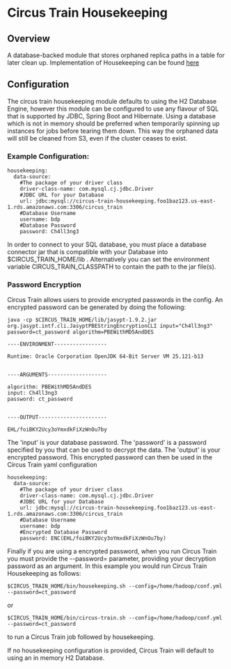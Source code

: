 # Circus Train Housekeeping

## Overview
A database-backed module that stores orphaned replica paths in a table for later clean up. Implementation of Housekeeping can be found [here](https://github.com/HotelsDotCom/housekeeping)

## Configuration
The circus train housekeeping module defaults to using the H2 Database Engine, however this module can be configured 
to use any flavour of SQL that is supported by JDBC, Spring Boot and Hibernate. Using a database which is not in memory
should be preferred when temporarily spinning up instances for jobs before tearing them down. This way the orphaned data 
will still be cleaned from S3, even if the cluster ceases to exist.

### Example Configuration:
    
    housekeeping:
      data-source: 
        #The package of your driver class 
        driver-class-name: com.mysql.cj.jdbc.Driver
        #JDBC URL for your Database
        url: jdbc:mysql://circus-train-housekeeping.foo1baz123.us-east-1.rds.amazonaws.com:3306/circus_train
        #Database Username
        username: bdp
        #Database Password
        password: Ch4ll3ng3

In order to connect to your SQL database, you must place a database connector jar that is compatible with your Database 
into $CIRCUS_TRAIN_HOME/lib . Alternatively you can set the environment variable CIRCUS_TRAIN_CLASSPATH to contain the path to the jar file(s).

### Password Encryption
Circus Train allows users to provide encrypted passwords in the config. An encrypted password can be generated by doing
the following: 
 
    java -cp $CIRCUS_TRAIN_HOME/lib/jasypt-1.9.2.jar  org.jasypt.intf.cli.JasyptPBEStringEncryptionCLI input="Ch4ll3ng3" password=ct_password algorithm=PBEWithMD5AndDES
    
    ----ENVIRONMENT-----------------
    
    Runtime: Oracle Corporation OpenJDK 64-Bit Server VM 25.121-b13 
    
    
    ----ARGUMENTS-------------------
    
    algorithm: PBEWithMD5AndDES
    input: Ch4ll3ng3
    password: ct_password
    
    
    ----OUTPUT----------------------
    
    EHL/foiBKY2Ucy3oYmxdkFiXzWnOu7by

The 'input' is your database password. The 'password' is a password specified by you that can be used to decrypt the data.
The 'output' is your encrypted password. This encrypted password can then be used in the Circus Train yaml configuration

    housekeeping:
      data-source: 
        #The package of your driver class 
        driver-class-name: com.mysql.cj.jdbc.Driver
        #JDBC URL for your Database
        url: jdbc:mysql://circus-train-housekeeping.foo1baz123.us-east-1.rds.amazonaws.com:3306/circus_train
        #Database Username
        username: bdp
        #Encrypted Database Password
        password: ENC(EHL/foiBKY2Ucy3oYmxdkFiXzWnOu7by)
            
Finally if you are using a encrypted password, when you run Circus Train you must provide the --password= parameter, providing your decryption password as an argument.
In this example you would run Circus Train Housekeeping as follows:

    $CIRCUS_TRAIN_HOME/bin/housekeeping.sh --config=/home/hadoop/conf.yml --password=ct_password

or           

    $CIRCUS_TRAIN_HOME/bin/circus-train.sh --config=/home/hadoop/conf.yml --password=ct_password

to run a Circus Train job followed by housekeeping.

If no housekeeping configuration is provided, Circus Train will default to using an in memory H2 Database.
